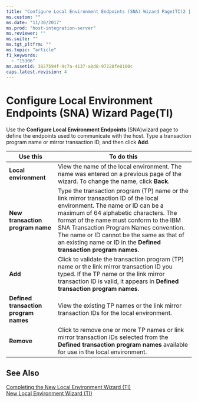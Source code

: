 ```yaml
---
title: "Configure Local Environment Endpoints (SNA) Wizard Page(TI)2 | Microsoft Docs"
ms.custom: ""
ms.date: "11/30/2017"
ms.prod: "host-integration-server"
ms.reviewer: ""
ms.suite: ""
ms.tgt_pltfrm: ""
ms.topic: "article"
f1_keywords: 
  - "15306"
ms.assetid: 3827594f-9c7a-4137-a8d8-97228fe8100c
caps.latest.revision: 4
---
```

# Configure Local Environment Endpoints (SNA) Wizard Page(TI)
Use the **Configure Local Environment Endpoints** (SNA)wizard page to define the endpoints used to communicate with the host. Type a transaction program name or mirror transaction ID, and then click **Add**.  
  
|Use this|To do this|  
|--------------|----------------|  
|**Local environment**|View the name of the local environment. The name was entered on a previous page of the wizard. To change the name, click **Back**.|  
|**New transaction program name**|Type the transaction program (TP) name or the link mirror transaction ID of the local environment. The name or ID can be a maximum of 64 alphabetic characters. The format of the name must conform to the IBM SNA Transaction Program Names convention. The name or ID cannot be the same as that of an existing name or ID in the **Defined transaction program names**.|  
|**Add**|Click to validate the transaction program (TP) name or the link mirror transaction ID you typed. If the TP name or the link mirror transaction ID is valid, it appears in **Defined transaction program names**.|  
|**Defined transaction program names**|View the existing TP names or the link mirror transaction IDs for the local environment.|  
|**Remove**|Click to remove one or more TP names or link mirror transaction IDs selected from the **Defined transaction program names** available for use in the local environment.|  
  
## See Also  
 [Completing the New Local Environment Wizard (TI)](../HIS2010/completing-the-new-local-environment-wizard-ti-2.md)   
 [New Local Environment Wizard (TI)](../HIS2010/new-local-environment-wizard-ti-1.md)